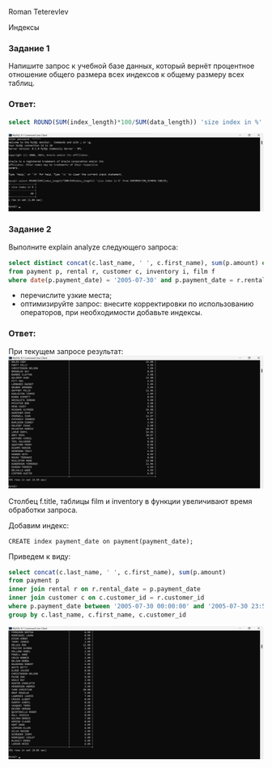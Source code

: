 Roman Teterevlev

Индексы

### Задание 1

Напишите запрос к учебной базе данных, который вернёт процентное отношение общего размера всех индексов к общему размеру всех таблиц.

### Ответ:

```sql
select ROUND(SUM(index_length)*100/SUM(data_length)) 'size index in %' from INFORMATION_SCHEMA.TABLES
```
![alt text](https://github.com/Roman-Teterevlev/SYS-21_12-05/blob/main/12-05_1.png)

### Задание 2

Выполните explain analyze следующего запроса:
```sql
select distinct concat(c.last_name, ' ', c.first_name), sum(p.amount) over (partition by c.customer_id, f.title)
from payment p, rental r, customer c, inventory i, film f
where date(p.payment_date) = '2005-07-30' and p.payment_date = r.rental_date and r.customer_id = c.customer_id and i.inventory_id = r.inventory_id
```
- перечислите узкие места;
- оптимизируйте запрос: внесите корректировки по использованию операторов, при необходимости добавьте индексы.

### Ответ:

При текущем запросе результат:
![alt text](https://github.com/Roman-Teterevlev/SYS-21_12-05/blob/main/12-05_2.1.png)

Столбец f.title, таблицы film и inventory в функции увеличивают время обработки запроса.

Добавим индекс:
```
CREATE index payment_date on payment(payment_date);
```
Приведем к виду:
```sql
select concat(c.last_name, ' ', c.first_name), sum(p.amount)
from payment p
inner join rental r on r.rental_date = p.payment_date
inner join customer c on c.customer_id = r.customer_id 
where p.payment_date between '2005-07-30 00:00:00' and '2005-07-30 23:59:59'
group by c.last_name, c.first_name, c.customer_id
```
![alt text](https://github.com/Roman-Teterevlev/SYS-21_12-05/blob/main/12-05_2.2.png)
